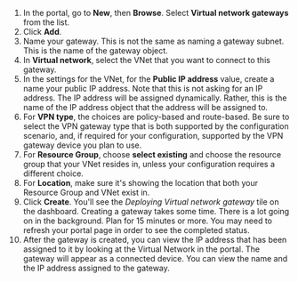 1. In the portal, go to **New**, then **Browse**. Select **Virtual network gateways** from the list.
2. Click **Add**.
3. Name your gateway. This is not the same as naming a gateway subnet. This is the name of the gateway object. 
4. In **Virtual network**, select the VNet that you want to connect to this gateway.
5. In the settings for the VNet, for the **Public IP address** value, create a name your public IP address. Note that this is not asking for an IP address. The IP address will be assigned dynamically. Rather, this is the name of the IP address object that the address will be assigned to. 
6. For **VPN type**, the choices are policy-based and route-based. Be sure to select the VPN gateway type that is both supported by the configuration scenario, and, if required for your configuration, supported by the VPN gateway device you plan to use.
7. For **Resource Group**, choose **select existing** and choose the resource group that your VNet resides in, unless your configuration requires a different choice.
8. For **Location**, make sure it's showing the location that both your Resource Group and VNet exist in.
9. Click **Create**. You'll see the *Deploying Virtual network gateway* tile on the dashboard. Creating a gateway takes some time. There is a lot going on in the background. Plan for 15 minutes or more. You may need to refresh your portal page in order to see the completed status.
10. After the gateway is created, you can view the IP address that has been assigned to it by looking at the Virtual Network in the portal. The gateway will appear as a connected device. You can view the name and the IP address assigned to the gateway.

